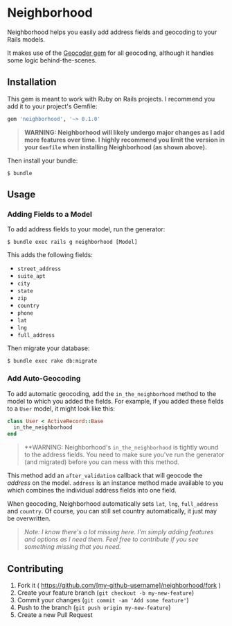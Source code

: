 Neighborhood
==========

Neighborhood helps you easily add address fields and geocoding to your Rails
models.

It makes use of the [Geocoder gem](https://github.com/alexreisner/geocoder) for
all geocoding, although it handles some logic behind-the-scenes.

Installation
----------

This gem is meant to work with Ruby on Rails projects. I recommend you add it
to your project's Gemfile:

```ruby
gem 'neighborhood', '~> 0.1.0'
```

> **WARNING: Neighborhood will likely undergo major changes as I add more
> features over time. I highly recommend you limit the version in your
> `Gemfile` when installing Neighborhood (as shown above).**

Then install your bundle:

```text
$ bundle
```

Usage
----------

### Adding Fields to a Model

To add address fields to your model, run the generator:

```text
$ bundle exec rails g neighborhood [Model]
```

This adds the following fields:

* `street_address`
* `suite_apt`
* `city`
* `state`
* `zip`
* `country`
* `phone`
* `lat`
* `lng`
* `full_address`

Then migrate your database:

```text
$ bundle exec rake db:migrate
```

### Add Auto-Geocoding

To add automatic geocoding, add the `in_the_neighborhood` method to the model
to which you added the fields. For example, if you added these fields to a
`User` model, it might look like this:

```ruby
class User < ActiveRecord::Base
  in_the_neighborhood
end
```

> **WARNING: Neighborhood's `in_the_neighborhood` is tightly wound to the
> address fields. You need to make sure you've run the generator (and migrated)
> before you can mess with this method.

This method add an `after_validation` callback that will geocode the *address*
on the model. `address` is an instance method made available to you which
combines the individual address fields into one field.

When geocoding, Neighborhood automatically sets `lat`, `lng`, `full_address`
and `country`. Of course, you can still set country automatically, it just may
be overwritten.

> *Note: I know there's a lot missing here. I'm simply adding features and
> options as I need them. Feel free to contribute if you see something missing
> that you need.*

Contributing
----------

1. Fork it ( https://github.com/[my-github-username]/neighborhood/fork )
2. Create your feature branch (`git checkout -b my-new-feature`)
3. Commit your changes (`git commit -am 'Add some feature'`)
4. Push to the branch (`git push origin my-new-feature`)
5. Create a new Pull Request

